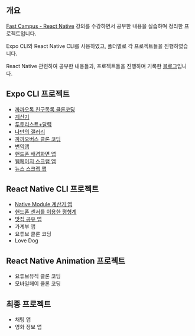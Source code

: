 ## 개요

[Fast Campus - React Native](https://fastcampus.co.kr/dev_online_renative) 강의를 수강하면서 공부한 내용을 실습하며 정리한 프로젝트입니다.

Expo CLI와 React Native CLI를 사용하였고, 폴더별로 각 프로젝트들을 진행하였습니다.

React Native 관련하여 공부한 내용들과, 프로젝트들을 진행하며 기록한 [블로그](https://delaying.github.io/tags/react-native/)입니다.

## Expo CLI 프로젝트

- [까까오톡 친구목록 클론코딩](https://github.com/delaying/ReactNative-study/tree/main/kakao-friend-list#까까오톡-친구목록-클론코딩)
- [계산기](https://github.com/delaying/ReactNative-study/tree/main/calculator#계산기)
- [투두리스트+달력](https://github.com/delaying/ReactNative-study/tree/main/todo-calendar#todo-리스트와-calendar)
- [나만의 갤러리](https://github.com/delaying/ReactNative-study/tree/main/my-gallery#나만의-갤러리)
- [까까오버스 클론 코딩](https://github.com/delaying/ReactNative-study/tree/main/kakao-bus#까까오-버스-클론코딩)
- [번역앱](https://github.com/delaying/ReactNative-study/tree/main/translation-app#번역-앱)
- [핸드폰 배경화면 앱](https://github.com/delaying/ReactNative-study/tree/main/wallpaper#배경화면-앱)
- [웹페이지 스크랩 앱](https://github.com/delaying/ReactNative-study/tree/main/scrap#웹페이지-스크랩-앱)
- [뉴스 스크랩 앱](https://github.com/delaying/ReactNative-study/tree/main/news-scrap#뉴스-스크랩-앱)

## React Native CLI 프로젝트

- [Native Module 계산기 앱](https://github.com/delaying/ReactNative-study/tree/main/RNCalculator#Native-Module-계산기-앱)
- [핸드폰 센서를 이용한 평형계](https://github.com/delaying/ReactNative-study/tree/main/Equilibrium#평형계-앱)
- [맛집 공유 앱](https://github.com/delaying/ReactNative-study/tree/main/FavoriteRestaurant#맛집-공유-앱)
- 가계부 앱
- 요튜브 클론 코딩
- Love Dog

## React Native Animation 프로젝트

- 요튜브뮤직 클론 코딩
- 모바일페이 클론 코딩

## 최종 프로젝트

- 채팅 앱
- 영화 정보 앱
